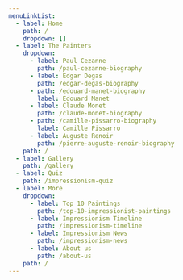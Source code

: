 ```yaml
---
menuLinkList:
  - label: Home
    path: /
    dropdown: []
  - label: The Painters
    dropdown:
      - label: Paul Cezanne
        path: /paul-cezanne-biography
      - label: Edgar Degas
        path: /edgar-degas-biography
      - path: /edouard-manet-biography
        label: Edouard Manet
      - label: Claude Monet
        path: /claude-monet-biography
      - path: /camille-pissarro-biography
        label: Camille Pissarro
      - label: Auguste Renoir
        path: /pierre-auguste-renoir-biography
    path: /
  - label: Gallery
    path: /gallery
  - label: Quiz
    path: /impressionism-quiz
  - label: More
    dropdown:
      - label: Top 10 Paintings
        path: /top-10-impressionist-paintings
      - label: Impressionism Timeline
        path: /impressionism-timeline
      - label: Impressionism News
        path: /impressionism-news
      - label: About us
        path: /about-us
    path: /
---
```

